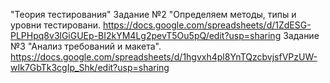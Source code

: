 "Теория тестирования"
Задание №2 "Определяем методы, типы и уровни тестировани. https://docs.google.com/spreadsheets/d/1ZdESG-PLPHpq8v3lGiGUEp-BI2kYM4Lg2pevT5Ou5pQ/edit?usp=sharing
Задание №3 "Анализ требований и макета". https://docs.google.com/spreadsheets/d/1hgvxh4pl8YnTQzcbvjsfVPzUW-wIk7GbTk3cgIp_Shk/edit?usp=sharing 
